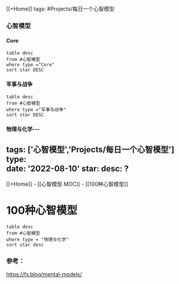 
[[+Home]]
tags: #Projects/每日一个心智模型 


### 心智模型

#### Core
```dataview
table desc 
from #心智模型 
where type ="Core" 
sort star DESC
```


#### 军事与战争
```dataview
table desc 
from #心智模型 
where type ="军事与战争"
sort star DESC
```


#### 物理与化学---
tags: ['心智模型','Projects/每日一个心智模型']
type:  
date: '2022-08-10'
star:
desc: ?
---
[[+Home]] - [[心智模型 MOC]] - [[100种心智模型]]


# 100种心智模型
```dataview
table desc
from #心智模型 
where type = "物理与化学" 
sort star desc
```






### 参考：
https://fs.blog/mental-models/